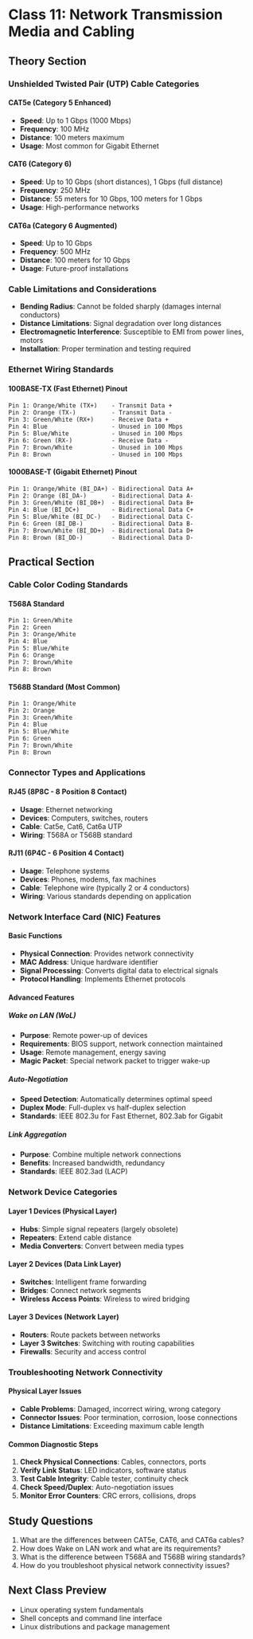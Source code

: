 # Class 11: Network Transmission Media and Cabling

## Theory Section

### Unshielded Twisted Pair (UTP) Cable Categories

#### CAT5e (Category 5 Enhanced)

- **Speed**: Up to 1 Gbps (1000 Mbps)
- **Frequency**: 100 MHz
- **Distance**: 100 meters maximum
- **Usage**: Most common for Gigabit Ethernet

#### CAT6 (Category 6)

- **Speed**: Up to 10 Gbps (short distances), 1 Gbps (full distance)
- **Frequency**: 250 MHz
- **Distance**: 55 meters for 10 Gbps, 100 meters for 1 Gbps
- **Usage**: High-performance networks

#### CAT6a (Category 6 Augmented)

- **Speed**: Up to 10 Gbps
- **Frequency**: 500 MHz
- **Distance**: 100 meters for 10 Gbps
- **Usage**: Future-proof installations

### Cable Limitations and Considerations

- **Bending Radius**: Cannot be folded sharply (damages internal conductors)
- **Distance Limitations**: Signal degradation over long distances
- **Electromagnetic Interference**: Susceptible to EMI from power lines, motors
- **Installation**: Proper termination and testing required

### Ethernet Wiring Standards

#### 100BASE-TX (Fast Ethernet) Pinout

```
Pin 1: Orange/White (TX+)    - Transmit Data +
Pin 2: Orange (TX-)          - Transmit Data -
Pin 3: Green/White (RX+)     - Receive Data +
Pin 4: Blue                  - Unused in 100 Mbps
Pin 5: Blue/White            - Unused in 100 Mbps
Pin 6: Green (RX-)           - Receive Data -
Pin 7: Brown/White           - Unused in 100 Mbps
Pin 8: Brown                 - Unused in 100 Mbps
```

#### 1000BASE-T (Gigabit Ethernet) Pinout

```
Pin 1: Orange/White (BI_DA+) - Bidirectional Data A+
Pin 2: Orange (BI_DA-)       - Bidirectional Data A-
Pin 3: Green/White (BI_DB+)  - Bidirectional Data B+
Pin 4: Blue (BI_DC+)         - Bidirectional Data C+
Pin 5: Blue/White (BI_DC-)   - Bidirectional Data C-
Pin 6: Green (BI_DB-)        - Bidirectional Data B-
Pin 7: Brown/White (BI_DD+)  - Bidirectional Data D+
Pin 8: Brown (BI_DD-)        - Bidirectional Data D-
```

## Practical Section

### Cable Color Coding Standards

#### T568A Standard

```
Pin 1: Green/White
Pin 2: Green
Pin 3: Orange/White
Pin 4: Blue
Pin 5: Blue/White
Pin 6: Orange
Pin 7: Brown/White
Pin 8: Brown
```

#### T568B Standard (Most Common)

```
Pin 1: Orange/White
Pin 2: Orange
Pin 3: Green/White
Pin 4: Blue
Pin 5: Blue/White
Pin 6: Green
Pin 7: Brown/White
Pin 8: Brown
```

### Connector Types and Applications

#### RJ45 (8P8C - 8 Position 8 Contact)

- **Usage**: Ethernet networking
- **Devices**: Computers, switches, routers
- **Cable**: Cat5e, Cat6, Cat6a UTP
- **Wiring**: T568A or T568B standard

#### RJ11 (6P4C - 6 Position 4 Contact)

- **Usage**: Telephone systems
- **Devices**: Phones, modems, fax machines
- **Cable**: Telephone wire (typically 2 or 4 conductors)
- **Wiring**: Various standards depending on application

### Network Interface Card (NIC) Features

#### Basic Functions

- **Physical Connection**: Provides network connectivity
- **MAC Address**: Unique hardware identifier
- **Signal Processing**: Converts digital data to electrical signals
- **Protocol Handling**: Implements Ethernet protocols

#### Advanced Features

##### Wake on LAN (WoL)

- **Purpose**: Remote power-up of devices
- **Requirements**: BIOS support, network connection maintained
- **Usage**: Remote management, energy saving
- **Magic Packet**: Special network packet to trigger wake-up

##### Auto-Negotiation

- **Speed Detection**: Automatically determines optimal speed
- **Duplex Mode**: Full-duplex vs half-duplex selection
- **Standards**: IEEE 802.3u for Fast Ethernet, 802.3ab for Gigabit

##### Link Aggregation

- **Purpose**: Combine multiple network connections
- **Benefits**: Increased bandwidth, redundancy
- **Standards**: IEEE 802.3ad (LACP)

### Network Device Categories

#### Layer 1 Devices (Physical Layer)

- **Hubs**: Simple signal repeaters (largely obsolete)
- **Repeaters**: Extend cable distance
- **Media Converters**: Convert between media types

#### Layer 2 Devices (Data Link Layer)

- **Switches**: Intelligent frame forwarding
- **Bridges**: Connect network segments
- **Wireless Access Points**: Wireless to wired bridging

#### Layer 3 Devices (Network Layer)

- **Routers**: Route packets between networks
- **Layer 3 Switches**: Switching with routing capabilities
- **Firewalls**: Security and access control

### Troubleshooting Network Connectivity

#### Physical Layer Issues

- **Cable Problems**: Damaged, incorrect wiring, wrong category
- **Connector Issues**: Poor termination, corrosion, loose connections
- **Distance Limitations**: Exceeding maximum cable length

#### Common Diagnostic Steps

1. **Check Physical Connections**: Cables, connectors, ports
2. **Verify Link Status**: LED indicators, software status
3. **Test Cable Integrity**: Cable tester, continuity check
4. **Check Speed/Duplex**: Auto-negotiation issues
5. **Monitor Error Counters**: CRC errors, collisions, drops

## Study Questions

1. What are the differences between CAT5e, CAT6, and CAT6a cables?
2. How does Wake on LAN work and what are its requirements?
3. What is the difference between T568A and T568B wiring standards?
4. How do you troubleshoot physical network connectivity issues?

## Next Class Preview

- Linux operating system fundamentals
- Shell concepts and command line interface
- Linux distributions and package management
